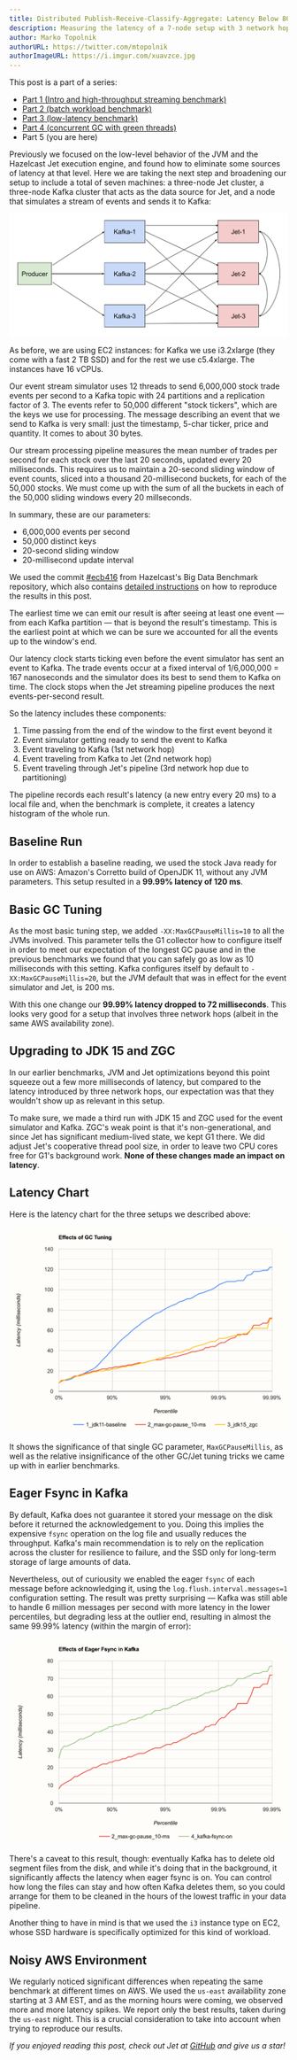 ```yaml
---
title: Distributed Publish-Receive-Classify-Aggregate: Latency Below 80 ms
description: Measuring the latency of a 7-node setup with 3 network hops
author: Marko Topolnik
authorURL: https://twitter.com/mtopolnik
authorImageURL: https://i.imgur.com/xuavzce.jpg
---
```


This post is a part of a series:

- [Part 1 (Intro and high-throughput streaming
  benchmark)](/blog/2020/06/09/jdk-gc-benchmarks-part1)
- [Part 2 (batch workload benchmark)](/blog/2020/06/09/jdk-gc-benchmarks-part2)
- [Part 3 (low-latency benchmark)](/blog/2020/06/23/jdk-gc-benchmarks-rematch)
- [Part 4 (concurrent GC with green threads)](/blog/2020/08/05/gc-tuning-for-jet)
- Part 5 (you are here)

Previously we focused on the low-level behavior of the JVM and the
Hazelcast Jet execution engine, and found how to eliminate some sources
of latency at that level. Here we are taking the next step and
broadening our setup to include a total of seven machines: a three-node
Jet cluster, a three-node Kafka cluster that acts as the data source for
Jet, and a node that simulates a stream of events and sends it to Kafka:

![Cluster Setup](assets/2020-10-29_big-data-benchmark-1.svg)

As before, we are using EC2 instances: for Kafka we use i3.2xlarge (they
come with a fast 2 TB SSD) and for the rest we use c5.4xlarge. The
instances have 16 vCPUs.

Our event stream simulator uses 12 threads to send 6,000,000 stock trade
events per second to a Kafka topic with 24 partitions and a replication
factor of 3\. The events refer to 50,000 different "stock tickers",
which are the keys we use for processing. The message describing an
event that we send to Kafka is very small: just the timestamp, 5-char
ticker, price and quantity. It comes to about 30 bytes.

Our stream processing pipeline measures the mean number of trades per
second for each stock over the last 20 seconds, updated every 20
milliseconds. This requires us to maintain a 20-second sliding window of
event counts, sliced into a thousand 20-millisecond buckets, for each of
the 50,000 stocks. We must come up with the sum of all the buckets in
each of the 50,000 sliding windows every 20 millseconds.

In summary, these are our parameters:

- 6,000,000 events per second
- 50,000 distinct keys
- 20-second sliding window
- 20-millisecond update interval

We used the commit
[#ecb416](https://github.com/hazelcast/big-data-benchmark/commit/ecb4166cb69ba0831f2eed1451e67bae655fcf90)
from Hazelcast's Big Data Benchmark repository, which also contains
[detailed instructions](https://github.com/hazelcast/big-data-benchmark/blob/master/trade-monitor/README.md) on how to reproduce the results in this
post.

The earliest time we can emit our result is after seeing at least one
event &mdash; from each Kafka partition &mdash; that is beyond the
result's timestamp. This is the earliest point at which we can be sure
we accounted for all the events up to the window's end.

Our latency clock starts ticking even before the event simulator has
sent an event to Kafka. The trade events occur at a fixed interval of
1/6,000,000 = 167 nanoseconds and the simulator does its best to send
them to Kafka on time. The clock stops when the Jet streaming pipeline
produces the next events-per-second result.

So the latency includes these components:

1. Time passing from the end of the window to the first event beyond it
2. Event simulator getting ready to send the event to Kafka
3. Event traveling to Kafka (1st network hop)
4. Event traveling from Kafka to Jet (2nd network hop)
5. Event traveling through Jet's pipeline (3rd network hop due to
   partitioning)

The pipeline records each result's latency (a new entry every 20 ms) to
a local file and, when the benchmark is complete, it creates a latency
histogram of the whole run.

## Baseline Run

In order to establish a baseline reading, we used the stock Java ready
for use on AWS: Amazon's Corretto build of OpenJDK 11, without any JVM
parameters. This setup resulted in a **99.99% latency of 120 ms**.

## Basic GC Tuning

As the most basic tuning step, we added `-XX:MaxGCPauseMillis=10` to all
the JVMs involved. This parameter tells the G1 collector how to
configure itself in order to meet our expectation of the longest GC
pause and in the previous benchmarks we found that you can safely go as
low as 10 milliseconds with this setting. Kafka configures itself by
default to `-XX:MaxGCPauseMillis=20`, but the JVM default that was in
effect for the event simulator and Jet, is 200 ms.

With this one change our **99.99% latency dropped to 72 milliseconds**.
This looks very good for a setup that involves three network hops
(albeit in the same AWS availability zone).

## Upgrading to JDK 15 and ZGC

In our earlier benchmarks, JVM and Jet optimizations beyond this point
squeeze out a few more milliseconds of latency, but compared to the
latency introduced by three network hops, our expectation was that they
wouldn't show up as relevant in this setup.

To make sure, we made a third run with JDK 15 and ZGC used for the event
simulator and Kafka. ZGC's weak point is that it's non-generational, and
since Jet has significant medium-lived state, we kept G1 there. We did
adjust Jet's cooperative thread pool size, in order to leave two CPU
cores free for G1's background work. **None of these changes made an
impact on latency**.

## Latency Chart

Here is the latency chart for the three setups we described above:

![Effects of GC Tuning](assets/2020-10-29_histo-gc-tuning.png)

It shows the significance of that single GC parameter, `MaxGCPauseMillis`,
as well as the relative insignificance of the other GC/Jet tuning tricks
we came up with in earlier benchmarks.

## Eager Fsync in Kafka

By default, Kafka does not guarantee it stored your message on the disk
before it returned the acknowledgement to you. Doing this implies the
expensive `fsync` operation on the log file and usually reduces the
throughput. Kafka's main recommendation is to rely on the replication
across the cluster for resilience to failure, and the SSD only for
long-term storage of large amounts of data.

Nevertheless, out of curiousity we enabled the eager `fsync` of each
message before acknowledging it, using the
`log.flush.interval.messages=1` configuration setting. The result was
pretty surprising &mdash; Kafka was still able to handle 6 million
messages per second with more latency in the lower percentiles, but
degrading less at the outlier end, resulting in almost the same 99.99%
latency (within the margin of error):

![Effects Eager Fsync](assets/2020-10-29_histo-kafka-fsync.png)

There's a caveat to this result, though: eventually Kafka has to delete
old segment files from the disk, and while it's doing that in the
background, it significantly affects the latency when eager fsync is on.
You can control how long the files can stay and how often Kafka deletes
them, so you could arrange for them to be cleaned in the hours of the
lowest traffic in your data pipeline.

Another thing to have in mind is that we used the `i3` instance type on
EC2, whose SSD hardware is specifically optimized for this kind of
workload.

## Noisy AWS Environment

We regularly noticed significant differences when repeating the same
benchmark at different times on AWS. We used the `us-east` availability
zone starting at 3 AM EST, and as the morning hours were coming, we
observed more and more latency spikes. We report only the best results,
taken during the `us-east` night. This is a crucial consideration to
take into account when trying to reproduce our results.

_If you enjoyed reading this post, check out Jet at
[GitHub](https://github.com/hazelcast/hazelcast-jet) and give us a
star!_
